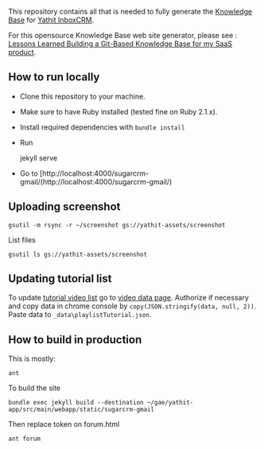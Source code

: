 This repository contains all that is needed to fully generate the [Knowledge Base](https://www.yathit.com/sugarcrm-gmail/) for [Yathit InboxCRM](https://www.yathit.com).

For this opensource Knowledge Base web site generator, please see : [Lessons Learned Building a Git-Based Knowledge Base for my SaaS product](https://www.wisecashhq.com/blog/lessons-learned-creating-a-git-based-knowledge-base-for-my-saas-product).


## How to run locally

* Clone this repository to your machine.
* Make sure to have Ruby installed (tested fine on Ruby 2.1.x).
* Install required dependencies with `bundle install`
* Run 

    jekyll serve
    
* Go to [http://localhost:4000/sugarcrm-gmail/(http://localhost:4000/sugarcrm-gmail/)

## Uploading screenshot

    gsutil -m rsync -r ~/screenshot gs://yathit-assets/screenshot 
    
List files

    gsutil ls gs://yathit-assets/screenshot    

## Updating tutorial list

To update [tutorial video list](https://www.yathit.com/sugarcrm-gmail/tutorial-videos.html) go to [video data page](http://127.0.0.1:4000/sugarcrm-gmail/video-data.html). Authorize if necessary and copy data in chrome console by `copy(JSON.stringify(data, null, 2))`. Paste data to `_data\playlistTutorial.json`.

## How to build in production

This is mostly:

    ant
    
To build the site    

    bundle exec jekyll build --destination ~/gae/yathit-app/src/main/webapp/static/sugarcrm-gmail

Then replace token on forum.html 

    ant forum
